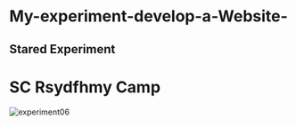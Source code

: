 # My-experiment-develop-a-Website-
<h2>Stared Experiment</h2>
<h1>SC Rsydfhmy Camp</h1>

![experiment06](https://user-images.githubusercontent.com/95423605/197661650-5afd7391-1cd9-4351-9817-122fe854eacd.gif)



